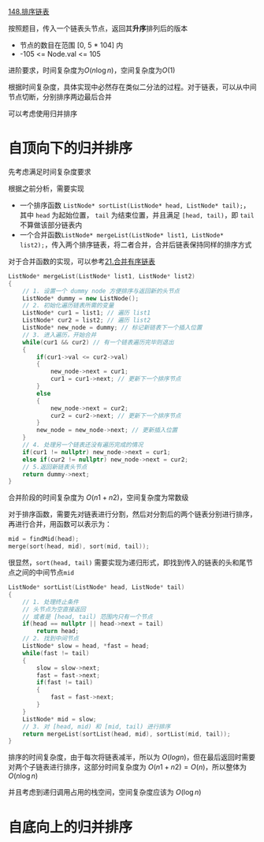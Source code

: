 
[148.排序链表](https://leetcode.cn/problems/sort-list/description/?envType=study-plan-v2&envId=top-100-liked)

按照题目，传入一个链表头节点，返回其**升序**排列后的版本

- 节点的数目在范围 [0, 5 * 104] 内
- -105 <= Node.val <= 105

进阶要求，时间复杂度为$O(n\log{n})$，空间复杂度为$O(1)$

根据时间复杂度，具体实现中必然存在类似二分法的过程。对于链表，可以从中间节点切断，分别排序两边最后合并

可以考虑使用归并排序


# 自顶向下的归并排序

先考虑满足时间复杂度要求

根据之前分析，需要实现
- 一个排序函数 `ListNode* sortList(ListNode* head, ListNode* tail);`，其中 `head` 为起始位置， `tail` 为结束位置，并且满足 `[head, tail)`，即 `tail` 不算做该部分链表内
- 一个合并函数`ListNode* mergeList(ListNode* list1, ListNode* list2);`，传入两个排序链表，将二者合并，合并后链表保持同样的排序方式

对于合并函数的实现，可以参考[21.合并有序链表](./021.合并有序链表.md)

```cpp
ListNode* mergeList(ListNode* list1, ListNode* list2)
{
    // 1. 设置一个 dummy node 方便排序与返回新的头节点
    ListNode* dummy = new ListNode();
    // 2. 初始化遍历链表所需的变量
    ListNode* cur1 = list1; // 遍历 list1
    ListNode* cur2 = list2; // 遍历 list2
    ListNode* new_node = dummy; // 标记新链表下一个插入位置
    // 3. 进入遍历，开始合并
    while(cur1 && cur2) // 有一个链表遍历完毕则退出
    {
        if(cur1->val <= cur2->val)
        {
            new_node->next = cur1;
            cur1 = cur1->next; // 更新下一个排序节点
        }
        else
        {
            new_node->next = cur2;
            cur2 = cur2->next; // 更新下一个排序节点
        }
        new_node = new_node->next; // 更新插入位置
    }
    // 4. 处理另一个链表还没有遍历完成的情况
    if(cur1 != nullptr) new_node->next = cur1;
    else if(cur2 != nullptr) new_node->next = cur2;
    // 5.返回新链表头节点
    return dummy->next;
}
```

合并阶段的时间复杂度为 $O(n1+n2)$，空间复杂度为常数级


对于排序函数，需要先对链表进行分割，然后对分割后的两个链表分别进行排序，再进行合并，用函数可以表示为：

```cpp
mid = findMid(head);
merge(sort(head, mid), sort(mid, tail));
```

很显然，`sort(head, tail)` 需要实现为递归形式，即找到传入的链表的头和尾节点之间的中间节点`mid`

```cpp
ListNode* sortList(ListNode* head, ListNode* tail)
{
    // 1. 处理终止条件
    // 头节点为空直接返回
    // 或者是 [head, tail) 范围内只有一个节点
    if(head == nullptr || head->next = tail) 
        return head;
    // 2. 找到中间节点
    ListNode* slow = head, *fast = head;
    while(fast != tail)
    {
        slow = slow->next;
        fast = fast->next;
        if(fast != tail)
        {
            fast = fast->next;
        }
    }
    ListNode* mid = slow;
    // 3. 对 [head, mid) 和 [mid, tail) 进行排序
    return mergeList(sortList(head, mid), sortList(mid, tail));
}
```

排序的时间复杂度，由于每次将链表减半，所以为 $O(log{n})$，但在最后返回时需要对两个子链表进行排序，这部分时间复杂度为 $O(n1 + n2) = O(n)$，所以整体为 $O(n\log{n})$

并且考虑到递归调用占用的栈空间，空间复杂度应该为 $O(\log{n})$


# 自底向上的归并排序

